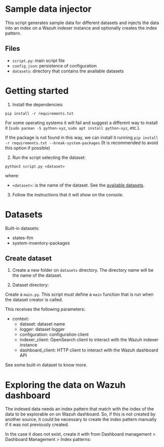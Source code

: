 # Sample data injector

This script generates sample data for different datasets and injects the data into an index on a Wazuh indexer instance and optionally creates the index pattern.

## Files

- `script.py`: main script file
- `config.json`: persistence of configuration
- `datasets`: directory that contains the available datasets

# Getting started

1.  Install the dependencies:

```console
pip install -r requirements.txt
```

For some operating systems it will fail and suggest a different way to install it (`sudo pacman -S python-xyz`, `sudo apt install python-xyz`, etc.).

If the package is not found in this way, we can install it running `pip install -r requirements.txt --break-system-packages` (It is recommended to avoid this option if possible)

2.  Run the script selecting the dataset:

```console
python3 script.py <dataset>
```

where:

- `<dataset>`: is the name of the dataset. See the [available datasets](#datasets).

3.  Follow the instructions that it will show on the console.

# Datasets

Built-in datasets:

- states-fim
- system-inventory-packages

## Create dataset

1. Create a new folder on `datasets` directory. The directory name will be the name of the dataset.

2. Dataset directory:

Create a `main.py`.
This script must define a `main` function that is run when the dataset creator is called.

This receives the following parameters:

- context:
  - dataset: dataset name
  - logger: dataset logger
  - configuration: configuration client
  - indexer_client: OpenSearch client to interact with the Wazuh indexer instance
  - dashboard_client: HTTP client to interact with the Wazuh dashboard API

See some built-in dataset to know more.

# Exploring the data on Wazuh dashboard

The indexed data needs an index pattern that match with the index of the data to be explorable on
on Wazuh dashboard. So, if this is not created by another source, it could be necessary to create
the index pattern manually if it was not previously created.

In the case it does not exist, create it with from Dashboard management > Dashboard Management > Index patterns:
